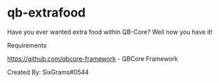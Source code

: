 # qb-extrafood
Have you ever wanted extra food within QB-Core? Well now you have it!

Requirements

https://github.com/qbcore-framework - QBCore Framework
 
Created By: SixGrams#0544
